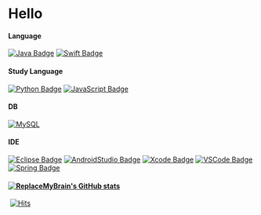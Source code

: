 # Hello


  #### Language

  [![Java Badge](https://img.shields.io/badge/Java-007396?style=for-the-badge&logo=java&logoColor=white)](http://java.com/) 
  [![Swift Badge](https://img.shields.io/badge/Swift-FA7343?style=for-the-badge&logo=swift&logoColor=white)](https://www.swift.org/)

  #### Study Language
  [![Python Badge](https://img.shields.io/badge/Python-3776AB?style=for-the-badge&logo=python&logoColor=white)](https://python.org/)
  [![JavaScript Badge](https://img.shields.io/badge/JavaScript-F7DF1E?style=for-the-badge&logo=JavaScript&logoColor=white)](https://javascript.info/)
  
  #### DB
  [![MySQL](https://img.shields.io/badge/MySQL-4479A1?style=for-the-badge&logo=MySQL&logoColor=white)](https://www.mysql.com/)

  #### IDE

  [![Eclipse Badge](https://img.shields.io/badge/Eclipse-2C2255?style=for-the-badge&logo=eclipse&logoColor=white)](http://eclipse.org/)
  [![AndroidStudio Badge](https://img.shields.io/badge/Androidstudio-3DDC84?style=for-the-badge&logo=android-studio&logoColor=white)](http://developer.android.com/)
  [![Xcode Badge](https://img.shields.io/badge/Xcode-1575F9?style=for-the-badge&logo=xcode&logoColor=white)](http://developer.apple.com/)
  [![VSCode Badge](https://img.shields.io/badge/VScode-007ACC?style=for-the-badge&logo=visual-studio-code&logoColor=white)](http://code.visualstudio.com/)
  [![Spring Badge](https://img.shields.io/badge/Spring-6DB33F?style=for-the-badge&logo=spring&logoColor=white)](http://spring.io/)



#### 	[![ReplaceMyBrain's GitHub stats](https://github-readme-stats.vercel.app/api?username=ReplaceMyBrain)](https://github.com/ReplaceMyBrain/github-readme-stats)

​																														                           		[![Hits](https://hits.seeyoufarm.com/api/count/incr/badge.svg?url=https%3A%2F%2Fgithub.com%2FReplaceMyBrain&count_bg=%239A9A9A&title_bg=%23555555&icon=moleculer.svg&icon_color=%23FFFFFF&title=views&edge_flat=false)](https://hits.seeyoufarm.com)







